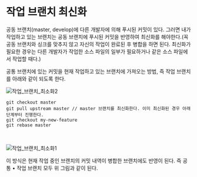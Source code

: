 # 작업 브랜치 최신화

공동 브랜치(master, develop)에 다른 개발자에 의해 푸시된 커밋이 있다. 그러면 내가 작업하고 있는 브랜치는 공동 브랜치에 푸시된 커밋을 반영하여 최신화를 해야한다.(꼭 공동 브랜치와 싱크를 맞추지 않고 자신의 작업이 완료된 후 병합을 하면 된다. 최신화가 필요한 경우는 다른 개발자가 작업한 소스 파일의 일부가 필요하거나 같은 소스 파일에서 작업할 때다.)

공통 브랜치에 있는 커밋을 현재 작업하고 있는 브랜치에 가져오는 방법, 즉 작업 브랜치를 아래와 같이 되도록 한다.

![작업_브랜치_최소화2](https://user-images.githubusercontent.com/61190690/167256603-0ebfc79c-5105-4403-be0a-ec20c1a36b9b.png)

```
git checkout master
git pull upstream master // master 브랜치를 최신화한다. 이미 최신화된 경우 아래 단계부터 진행한다.
git checkout my-new-feature
git rebase master
```

&nbsp;

![작업_브랜치_최소화1](https://user-images.githubusercontent.com/61190690/167256601-fdadaf8f-582d-41ef-b16a-38a74a4a3b38.png)

이 방식은 현재 작업 중인 브랜치의 커밋 내역이 병합한 브랜치에도 반영이 된다. 즉 공통 • 작업 브랜치 모두 위 그림과 같이 된다.